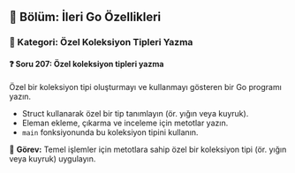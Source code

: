 ## 📘 Bölüm: İleri Go Özellikleri  
### 🔹 Kategori: Özel Koleksiyon Tipleri Yazma  
#### ❓ Soru 207: Özel koleksiyon tipleri yazma

Özel bir koleksiyon tipi oluşturmayı ve kullanmayı gösteren bir Go programı yazın.

- Struct kullanarak özel bir tip tanımlayın (ör. yığın veya kuyruk).
- Eleman ekleme, çıkarma ve inceleme için metotlar yazın.
- `main` fonksiyonunda bu koleksiyon tipini kullanın.

🔧 **Görev:** Temel işlemler için metotlara sahip özel bir koleksiyon tipi (ör. yığın veya kuyruk) uygulayın.
